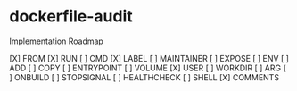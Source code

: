 # dockerfile-audit

Implementation Roadmap

[X] FROM
[X] RUN
[ ] CMD
[X] LABEL
[ ] MAINTAINER
[ ] EXPOSE
[ ] ENV
[ ] ADD
[ ] COPY
[ ] ENTRYPOINT
[ ] VOLUME
[X] USER
[ ] WORKDIR
[ ] ARG
[ ] ONBUILD
[ ] STOPSIGNAL
[ ] HEALTHCHECK
[ ] SHELL
[X] COMMENTS

